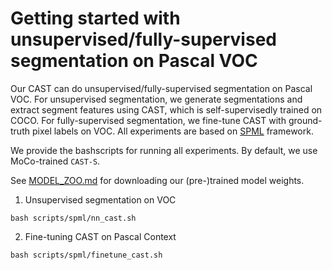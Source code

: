 # Getting started with unsupervised/fully-supervised segmentation on Pascal VOC
Our CAST can do unsupervised/fully-supervised segmentation on Pascal VOC.  For unsupervised segmentation, we generate segmentations and extract segment features using CAST, which is self-supervisedly trained on COCO.  For fully-supervised segmentation, we fine-tune CAST with ground-truth pixel labels on VOC.  All experiments are based on [SPML](https://github.com/twke18/SPML) framework.


We provide the bashscripts for running all experiments.  By default, we use MoCo-trained `CAST-S`.

See [MODEL_ZOO.md](MODEL_ZOO.md) for downloading our (pre-)trained model weights.

1. Unsupervised segmentation on VOC
```
bash scripts/spml/nn_cast.sh
```

2. Fine-tuning CAST on Pascal Context
```
bash scripts/spml/finetune_cast.sh
```
